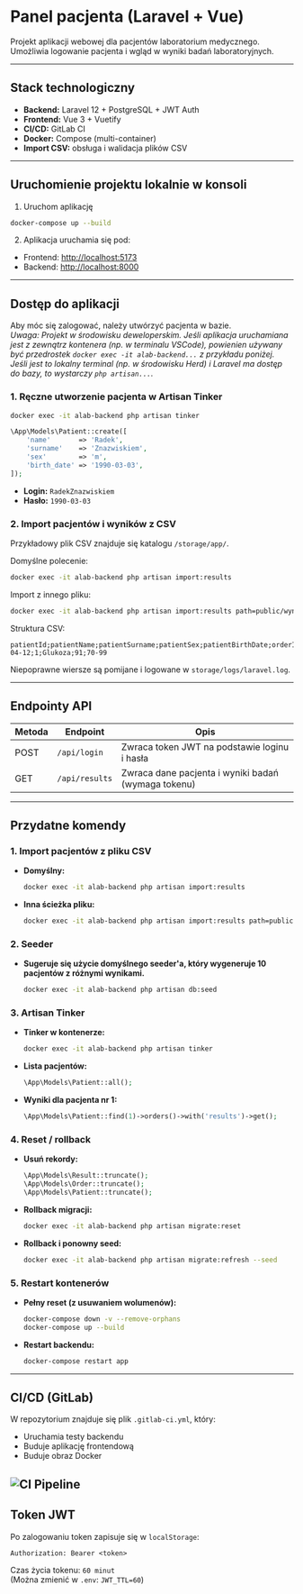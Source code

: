 # Panel pacjenta (Laravel + Vue)

Projekt aplikacji webowej dla pacjentów laboratorium medycznego.  
Umożliwia logowanie pacjenta i wgląd w wyniki badań laboratoryjnych.

---

## Stack technologiczny

-   **Backend:** Laravel 12 + PostgreSQL + JWT Auth
-   **Frontend:** Vue 3 + Vuetify
-   **CI/CD:** GitLab CI
-   **Docker:** Compose (multi-container)
-   **Import CSV:** obsługa i walidacja plików CSV

---

## Uruchomienie projektu lokalnie w konsoli

1. Uruchom aplikację

```bash
docker-compose up --build
```

2. Aplikacja uruchamia się pod:

-   Frontend: [http://localhost:5173](http://localhost:5173/)
-   Backend: [http://localhost:8000](http://localhost:8000/)

---

## Dostęp do aplikacji

Aby móc się zalogować, należy utwórzyć pacjenta w bazie.  \
_Uwaga: Projekt w środowisku deweloperskim. Jeśli aplikacja uruchamiana jest z zewnątrz kontenera (np. w terminalu VSCode), powienien używany być przedrostek `docker exec -it alab-backend...` z przykładu poniżej. Jeśli jest to lokalny terminal (np. w środowisku Herd) i Laravel ma dostęp do bazy, to wystarczy `php artisan...`._

### 1. Ręczne utworzenie pacjenta w Artisan Tinker

```bash
docker exec -it alab-backend php artisan tinker
```

```php
\App\Models\Patient::create([
    'name'       => 'Radek',
    'surname'    => 'Znazwiskiem',
    'sex'        => 'm',
    'birth_date' => '1990-03-03',
]);
```

-   **Login:** `RadekZnazwiskiem`
-   **Hasło:** `1990-03-03`

### 2. Import pacjentów i wyników z CSV

Przykładowy plik CSV znajduje się katalogu `/storage/app/`.

Domyślne polecenie:

```bash
docker exec -it alab-backend php artisan import:results
```
Import z innego pliku:

```bash
docker exec -it alab-backend php artisan import:results path=public/wyniki.csv
```

Struktura CSV:

```csv
patientId;patientName;patientSurname;patientSex;patientBirthDate;orderId;testName;testValue;testReference1;Piotr;Kowalski;m;1983-04-12;1;Glukoza;91;70-99
```

Niepoprawne wiersze są pomijane i logowane w `storage/logs/laravel.log`.

---

## Endpointy API

| Metoda | Endpoint       | Opis                                                |
| ------ | -------------- | --------------------------------------------------- |
| POST   | `/api/login`   | Zwraca token JWT na podstawie loginu i hasła        |
| GET    | `/api/results` | Zwraca dane pacjenta i wyniki badań (wymaga tokenu) |

---

## Przydatne komendy

### 1. Import pacjentów z pliku CSV

-   **Domyślny:**  
    ```bash
    docker exec -it alab-backend php artisan import:results
    ```
-   **Inna ścieżka pliku:**  
    ```bash
    docker exec -it alab-backend php artisan import:results path=public/wyniki.csv
    ```

### 2. Seeder

-   **Sugeruje się użycie domyślnego seeder'a, który wygeneruje 10 pacjentów z różnymi wynikami.**  
    ```bash
    docker exec -it alab-backend php artisan db:seed
    ```  

### 3. Artisan Tinker

-   **Tinker w kontenerze:**  
    ```bash
    docker exec -it alab-backend php artisan tinker
    ```
-   **Lista pacjentów:**
    ```php
    \App\Models\Patient::all();
    ```
-   **Wyniki dla pacjenta nr 1:**
    ```php
    \App\Models\Patient::find(1)->orders()->with('results')->get();
    ```    

### 4. Reset / rollback

-   **Usuń rekordy:**
    ```php
    \App\Models\Result::truncate();
    \App\Models\Order::truncate();
    \App\Models\Patient::truncate();
    ```
-   **Rollback migracji:**  
    ```bash
    docker exec -it alab-backend php artisan migrate:reset
    ```
-   **Rollback i ponowny seed:**  
    ```bash
    docker exec -it alab-backend php artisan migrate:refresh --seed
    ```

### 5. Restart kontenerów

-   **Pełny reset (z usuwaniem wolumenów):**
    ```bash
    docker-compose down -v --remove-orphans
    docker-compose up --build
    ```
-   **Restart backendu:**
    ```bash
    docker-compose restart app
    ```
---

## CI/CD (GitLab)

W repozytorium znajduje się plik `.gitlab-ci.yml`, który:

-   Uruchamia testy backendu
-   Buduje aplikację frontendową
-   Buduje obraz Docker
  
  ![CI Pipeline](https://gitlab.com/Radek168/ab_zadanie_portal_pacjent/badges/main/pipeline.svg)
---

## Token JWT

Po zalogowaniu token zapisuje się w `localStorage`:

```
Authorization: Bearer <token>
```

Czas życia tokenu: `60 minut`  
(Można zmienić w `.env`: `JWT_TTL=60`)
